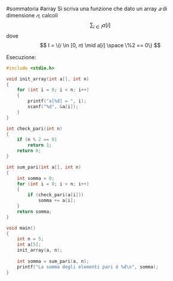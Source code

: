 #sommatoria #array 
Si scriva una funzione che dato un array $𝑎$ di dimensione $𝑛$, calcoli
$$
	{\sum}_{i \in I} a[i]
$$
dove 
$$
	I = \{𝑖 \in [0, 𝑛) \mid 𝑎[𝑖] \space \%2 == 0\}
$$

Esecuzione:
```c
#include <stdio.h>

void init_array(int a[], int n)
{
	for (int i = 0; i < n; i++)
	{
		printf("a[%d] = ", i);
		scanf("%d", &a[i]);
	}
}

int check_pari(int n)
{
	if (n % 2 == 0)
		return 1;
	return 0;
}

int sum_pari(int a[], int n)
{
	int somma = 0;
	for (int i = 0; i < n; i++)
	{
		if (check_pari(a[i]))
			somma += a[i];
	}
	return somma;
}

void main()
{
	int n = 5;
	int a[5];
	init_array(a, n);
	
	int somma = sum_pari(a, n);
	printf("La somma degli elementi pari è %d\n", somma);
}
```